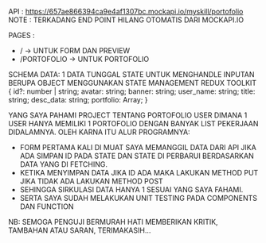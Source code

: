 API : https://657ae866394ca9e4af1307bc.mockapi.io/myskill/portofolio
NOTE : TERKADANG END POINT HILANG OTOMATIS DARI MOCKAPI.IO

PAGES :
- / -> UNTUK FORM DAN PREVIEW 
- /PORTOFOLIO -> UNTUK PORTOFOLIO
  
SCHEMA DATA: 1 DATA TUNGGAL STATE UNTUK MENGHANDLE INPUTAN BERUPA OBJECT MENGGUNAKAN STATE MANAGEMENT REDUX TOOLKIT
{
  id?: number | string;
  avatar: string;
  banner: string;
  user_name: string;
  title: string;
  desc_data: string;
  portfolio: Array;
}

YANG SAYA PAHAMI PROJECT TENTANG PORTOFOLIO USER DIMANA 1 USER HANYA MEMILIKI 1 PORTOFOLIO DENGAN BANYAK LIST PEKERJAAN DIDALAMNYA. OLEH KARNA ITU ALUR PROGRAMNYA:
- FORM PERTAMA KALI DI MUAT SAYA MEMANGGIL DATA DARI API JIKA ADA SIMPAN ID PADA STATE DAN STATE DI PERBARUI BERDASARKAN DATA YANG DI FETCHING.
- KETIKA MENYIMPAN DATA JIKA ID ADA MAKA LAKUKAN METHOD PUT JIKA TIDAK ADA LAKUKAN METHOD POST
- SEHINGGA SIRKULASI DATA HANYA 1 SESUAI YANG SAYA FAHAMI.
- SERTA SAYA SUDAH MELAKUKAN UNIT TESTING PADA COMPONENTS DAN FUNCTION

NB: SEMOGA PENGUJI BERMURAH HATI MEMBERIKAN KRITIK, TAMBAHAN ATAU SARAN, TERIMAKASIH...
